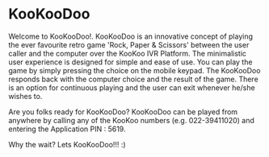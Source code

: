 # KooKooDoo
Welcome to KooKooDoo!. KooKooDoo is an innovative concept of playing the ever favourite retro game 'Rock, Paper & Scissors' between the user caller and the computer over the KooKoo IVR Platform. The minimalistic user experience is designed for simple and ease of use. You can play the game by simply pressing the choice on the mobile keypad. The KooKooDoo responds back with the computer choice and the result of the game. There is an option for continuous playing and the user can exit whenever he/she wishes to. 

Are you folks ready for KooKooDoo?
KooKooDoo can be played from anywhere by calling any of the KooKoo numbers (e.g. 022-39411020) and entering the Application PIN : 5619.

Why the wait? Lets KooKooDoo!!! :)
